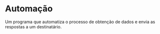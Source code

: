# Automação
Um programa que automatiza o processo de obtenção de dados e envia as respostas a um destinatário. 
